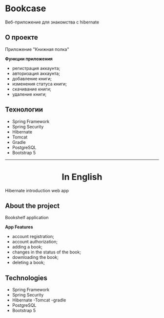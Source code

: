# Bookcase

Веб-приложение для знакомства с hibernate

## О проекте

Приложение "Книжная полка"

__Функции приложения__

- регистрация аккаунта;
- авторизация аккаунта;
- добавление книги;
- изменения статуса книги;
- скачивание книги;
- удаление книги;

## Технологии

- Spring Framework
- Spring Security
- Hibernate
- Tomcat
- Gradle
- PostgreSQL
- Bootstrap 5

---

<h1 align="center">In English</h1>

Hibernate introduction web app

## About the project

Bookshelf application

__App Features__

- account registration;
- account authorization;
- adding a book;
- changes in the status of the book;
- downloading the book;
- deleting a book;

## Technologies

- Spring Framework
- Spring Security
- Hibernate
-Tomcat
-gradle
- PostgreSQL
- Bootstrap 5
